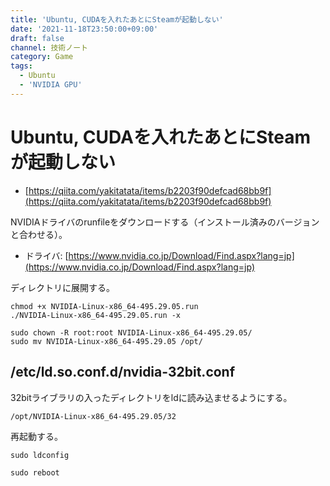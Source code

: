 ```yaml
---
title: 'Ubuntu, CUDAを入れたあとにSteamが起動しない'
date: '2021-11-18T23:50:00+09:00'
draft: false
channel: 技術ノート
category: Game
tags:
  - Ubuntu
  - 'NVIDIA GPU'
---
```

# Ubuntu, CUDAを入れたあとにSteamが起動しない

- [https://qiita.com/yakitatata/items/b2203f90defcad68bb9f](https://qiita.com/yakitatata/items/b2203f90defcad68bb9f)

NVIDIAドライバのrunfileをダウンロードする（インストール済みのバージョンと合わせる）。

- ドライバ: [https://www.nvidia.co.jp/Download/Find.aspx?lang=jp](https://www.nvidia.co.jp/Download/Find.aspx?lang=jp)

ディレクトリに展開する。

```shell
chmod +x NVIDIA-Linux-x86_64-495.29.05.run
./NVIDIA-Linux-x86_64-495.29.05.run -x

sudo chown -R root:root NVIDIA-Linux-x86_64-495.29.05/
sudo mv NVIDIA-Linux-x86_64-495.29.05 /opt/
```

## /etc/ld.so.conf.d/nvidia-32bit.conf

32bitライブラリの入ったディレクトリをldに読み込ませるようにする。

```plain
/opt/NVIDIA-Linux-x86_64-495.29.05/32
```

再起動する。

```shell
sudo ldconfig

sudo reboot
```
